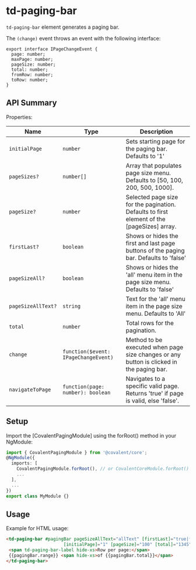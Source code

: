 # td-paging-bar

`td-paging-bar` element generates a paging bar.

The `(change)` event throws an event with the following interface:

```typscript
export interface IPageChangeEvent {
  page: number;
  maxPage: number;
  pageSize: number;
  total: number;
  fromRow: number;
  toRow: number;
}
```

## API Summary

Properties:

| Name | Type | Description |
| --- | --- | --- |
| `initialPage` | `number` | Sets starting page for the paging bar. Defaults to '1'
| `pageSizes?` | `number[]` | Array that populates page size menu. Defaults to [50, 100, 200, 500, 1000].
| `pageSize?` | `number` | Selected page size for the pagination. Defaults to first element of the [pageSizes] array.
| `firstLast?` | `boolean` | Shows or hides the first and last page buttons of the paging bar. Defaults to 'false'
| `pageSizeAll?` | `boolean` | Shows or hides the 'all' menu item in the page size menu. Defaults to 'false'
| `pageSizeAllText?` | `string` | Text for the 'all' menu item in the page size menu. Defaults to 'All'
| `total` | `number` | Total rows for the pagination.
| `change` | `function($event: IPageChangeEvent)` | Method to be executed when page size changes or any button is clicked in the paging bar.
| `navigateToPage` | `function(page: number): boolean` | Navigates to a specific valid page. Returns 'true' if page is valid, else 'false'.

## Setup

Import the [CovalentPagingModule] using the forRoot() method in your NgModule:

```typescript
import { CovalentPagingModule } from '@covalent/core';
@NgModule({
  imports: [
    CovalentPagingModule.forRoot(), // or CovalentCoreModule.forRoot() (included inside of it)
    ...
  ],
  ...
})
export class MyModule {}
```

## Usage

Example for HTML usage:

 ```html
<td-paging-bar #pagingBar pageSizeAllText="allText" [firstLast]="true|false" [pageSizeAll]="true|false" [pageSizes]="[100,200,500,1000,2000]"
                       [initialPage]="1" [pageSize]="100" [total]="1345" (change)="change($event)">
  <span td-paging-bar-label hide-xs>Row per page:</span>
  {{pagingBar.range}} <span hide-xs>of {{pagingBar.total}}</span>
</td-paging-bar>
 ```
